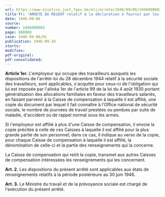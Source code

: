 ```yaml
---
url: https://www.ejustice.just.fgov.be/eli/arrete/1946/09/06/1946090603/justel
title-fr: "ARRETE DU REGENT relatif à la déclaration à fournir par les employeurs assujettis à la sécurité sociale des travailleurs, à leur Caisse de compensation pour allocations familiales pour le calcul des cotisations prévues par la loi du 4 août 1930."
date: 1946-09-06
source:
number: 1946090603
page: 888888
case: 1946-09-06/01
publication: 1946-09-28
starts:
modifies:
pdf-original:
pdf-consolidated:
---
```


**Article 1er.** L'employeur qui occupe des travailleurs auxquels les dispositions de l'arrêté-loi du 28 décembre 1944 relatif à la sécurité sociale des travailleurs, sont applicables, s'acquitte pour ceux-ci de l'obligation qui lui est imposée par l'alinéa 1er de l'article 99 de la loi du 4 août 1930 portant généralisation des allocations familiales en faveur des travailleurs salariés, en faisant parvenir à la Caisse de compensation à laquelle il est affilié, une copie du document par lequel il fait connaître à l'Office national de sécurité sociale, le nombre de journées de travail prestées ou perdues par suite de maladie, d'accident ou de rappel normal sous les armes.

Si l'employeur est affilié à plus d'une Caisse de compensation, il envoie la copie précitée à celle de ces Caisses à laquelle il est affilié pour la plus grande partie de son personnel; dans ce cas, il indique au verso de la copie, pour chaque Caisse de compensation à laquelle il est affilié, la dénomination de celle-ci et la partie des renseignements qui la concerne.

La Caisse de compensation qui reöit la copie, transmet aux autres Caisses de compensation intéressées les renseignements qui les concernent.

**Art. 2.** Les dispositions du présent arrêté sont applicables aux états de renseignements relatifs à la période postérieure au 30 juin 1946.

**Art. 3.** Le Ministre du travail et de la prévoyance sociale est chargé de l'exécution du présent arrêté.
